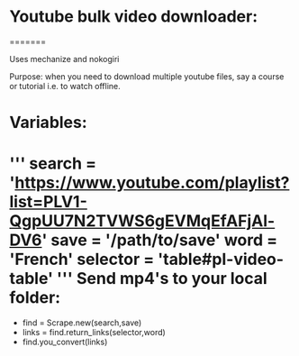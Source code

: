 # Youtube bulk video downloader:
=======

Uses mechanize and nokogiri

Purpose: when you need to download multiple youtube files, say a course or tutorial i.e. to watch offline. 



Variables:
==========

'''
search = 'https://www.youtube.com/playlist?list=PLV1-QgpUU7N2TVWS6gEVMqEfAFjAl-DV6'
save = '/path/to/save'
word = 'French'
selector = 'table#pl-video-table'
'''
Send mp4's to your local folder:
==========
* find = Scrape.new(search,save)
* links = find.return_links(selector,word)
* find.you_convert(links) 


